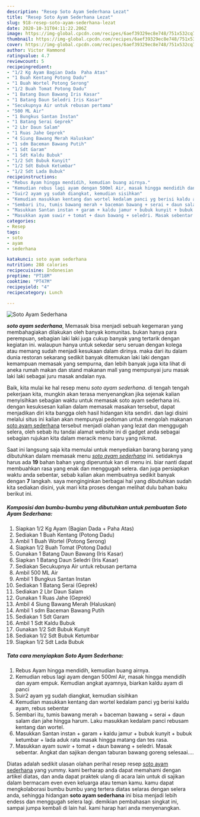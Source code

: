 ```yaml
---
description: "Resep Soto Ayam Sederhana Lezat"
title: "Resep Soto Ayam Sederhana Lezat"
slug: 918-resep-soto-ayam-sederhana-lezat
date: 2020-10-31T04:11:22.206Z
image: https://img-global.cpcdn.com/recipes/6aef39329ec8e748/751x532cq70/soto-ayam-sederhana-foto-resep-utama.jpg
thumbnail: https://img-global.cpcdn.com/recipes/6aef39329ec8e748/751x532cq70/soto-ayam-sederhana-foto-resep-utama.jpg
cover: https://img-global.cpcdn.com/recipes/6aef39329ec8e748/751x532cq70/soto-ayam-sederhana-foto-resep-utama.jpg
author: Victor Hammond
ratingvalue: 4.7
reviewcount: 5
recipeingredient:
- "1/2 Kg Ayam Bagian Dada  Paha Atas"
- "1 Buah Kentang Potong Dadu"
- "1 Buah Wortel Potong Serong"
- "1/2 Buah Tomat Potong Dadu"
- "1 Batang Daun Bawang Iris Kasar"
- "1 Batang Daun Seledri Iris Kasar"
- "Secukupnya Air untuk rebusan pertama"
- "500 ML Air"
- "1 Bungkus Santan Instan"
- "1 Batang Serai Geprek"
- "2 Lbr Daun Salam"
- "1 Ruas Jahe Geprek"
- "4 Siung Bawang Merah Haluskan"
- "1 sdm Baceman Bawang Putih"
- "1 Sdt Garam"
- "1 Sdt Kaldu Bubuk"
- "1/2 Sdt Bubuk Kunyit"
- "1/2 Sdt Bubuk Ketumbar"
- "1/2 Sdt Lada Bubuk"
recipeinstructions:
- "Rebus Ayam hingga mendidih, kemudian buang airnya."
- "Kemudian rebus lagi ayam dengan 500ml Air, masak hingga mendidih dan ayam empuk. Kemudian angkat ayamnya, biarkan kaldu ayam di panci"
- "Suir2 ayam yg sudah diangkat, kemudian sisihkan"
- "Kemudian masukkan kentang dan wortel kedalam panci yg berisi kaldu ayam, rebus sebentar"
- "Sembari itu, tumis bawang merah + baceman bawang + serai + daun salam dan jahe hingga harum. Laku masukkan kedalam panci rebusam kentang dan wortel."
- "Masukkan Santan instan + garam + kaldu jamur + bubuk kunyit + bubuk ketumbar + lada aduk rata masak hingga matang dan tes rasa."
- "Masukkan ayam suwir + tomat + daun bawang + seledri. Masak sebentar. Angkat dan sajikan dengan taburan bawang goreng selesaai...."
categories:
- Resep
tags:
- soto
- ayam
- sederhana

katakunci: soto ayam sederhana 
nutrition: 288 calories
recipecuisine: Indonesian
preptime: "PT18M"
cooktime: "PT47M"
recipeyield: "4"
recipecategory: Lunch

---
```



![Soto Ayam Sederhana](https://img-global.cpcdn.com/recipes/6aef39329ec8e748/751x532cq70/soto-ayam-sederhana-foto-resep-utama.jpg)

<b><i>soto ayam sederhana</i></b>, Memasak bisa menjadi sebuah kegemaran yang membahagiakan dilakukan oleh banyak komunitas. bukan hanya para perempuan, sebagian laki laki juga cukup banyak yang tertarik dengan kegiatan ini. walaupun hanya untuk sekedar seru seruan dengan kolega atau memang sudah menjadi kesukaan dalam dirinya. maka dari itu dalam dunia restoran sekarang sedikit banyak ditemukan laki laki dengan kemampuan memasak yang sempurna, dan lebih banyak juga kita lihat di aneka rumah makan dan stand makanan mall yang mempunyai juru masak laki laki sebagai juru masak andalan nya.

Baik, kita mulai ke hal resep menu <i>soto ayam sederhana</i>. di tengah tengah pekerjaan kita, mungkin akan terasa menyenangkan jika sejenak kalian menyisihkan sebagian waktu untuk memasak soto ayam sederhana ini. dengan kesuksesan kalian dalam memasak masakan tersebut, dapat menjadikan diri kita bangga oleh hasil hidangan kita sendiri. dan lagi disini melalui situs ini kalian akan mempunyai pedoman untuk mengolah makanan <u>soto ayam sederhana</u> tersebut menjadi olahan yang lezat dan menggugah selera, oleh sebab itu tandai alamat website ini di gadget anda sebagai sebagian rujukan kita dalam meracik menu baru yang nikmat.




Saat ini langsung saja kita memulai untuk menyediakan barang barang yang dibutuhkan dalam memasak menu <u><i>soto ayam sederhana</i></u> ini. setidaknya harus ada <b>19</b> bahan bahan yang diperuntuk kan di menu ini. biar nanti dapat membuahkan rasa yang enak dan menggugah selera. dan juga persiapkan waktu anda sebentar, sebab kalian akan membuatnya sedikit banyak dengan <b>7</b> langkah. saya menginginkan berbagai hal yang dibutuhkan sudah kita sediakan disini, yuk mari kita proses dengan melihat dulu bahan baku berikut ini.

<!--inarticleads1-->

##### Komposisi dan bumbu-bumbu yang dibutuhkan untuk pembuatan Soto Ayam Sederhana:

1. Siapkan 1/2 Kg Ayam (Bagian Dada + Paha Atas)
1. Sediakan 1 Buah Kentang (Potong Dadu)
1. Ambil 1 Buah Wortel (Potong Serong)
1. Siapkan 1/2 Buah Tomat (Potong Dadu)
1. Gunakan 1 Batang Daun Bawang (Iris Kasar)
1. Siapkan 1 Batang Daun Seledri (Iris Kasar)
1. Sediakan Secukupnya Air untuk rebusan pertama
1. Ambil 500 ML Air
1. Ambil 1 Bungkus Santan Instan
1. Sediakan 1 Batang Serai (Geprek)
1. Sediakan 2 Lbr Daun Salam
1. Gunakan 1 Ruas Jahe (Geprek)
1. Ambil 4 Siung Bawang Merah (Haluskan)
1. Ambil 1 sdm Baceman Bawang Putih
1. Sediakan 1 Sdt Garam
1. Ambil 1 Sdt Kaldu Bubuk
1. Gunakan 1/2 Sdt Bubuk Kunyit
1. Sediakan 1/2 Sdt Bubuk Ketumbar
1. Siapkan 1/2 Sdt Lada Bubuk




<!--inarticleads2-->

##### Tata cara menyiapkan Soto Ayam Sederhana:

1. Rebus Ayam hingga mendidih, kemudian buang airnya.
1. Kemudian rebus lagi ayam dengan 500ml Air, masak hingga mendidih dan ayam empuk. Kemudian angkat ayamnya, biarkan kaldu ayam di panci
1. Suir2 ayam yg sudah diangkat, kemudian sisihkan
1. Kemudian masukkan kentang dan wortel kedalam panci yg berisi kaldu ayam, rebus sebentar
1. Sembari itu, tumis bawang merah + baceman bawang + serai + daun salam dan jahe hingga harum. Laku masukkan kedalam panci rebusam kentang dan wortel.
1. Masukkan Santan instan + garam + kaldu jamur + bubuk kunyit + bubuk ketumbar + lada aduk rata masak hingga matang dan tes rasa.
1. Masukkan ayam suwir + tomat + daun bawang + seledri. Masak sebentar. Angkat dan sajikan dengan taburan bawang goreng selesaai....




Diatas adalah sedikit ulasan olahan perihal resep resep <u>soto ayam sederhana</u> yang yummy. kami berharap anda dapat memahami dengan artikel diatas, dan anda dapat praktek ulang di acara lain untuk di sajikan dalam bermacam even even keluarga atau teman kamu. kamu dapat mengkolaborasi bumbu bumbu yang tertera diatas selaras dengan selera anda, sehingga hidangan <b>soto ayam sederhana</b> ini bisa menjadi lebih endess dan menggugah selera lagi. demikian pembahasan singkat ini, sampai jumpa kembali di lain hal. kami harap hari anda menyenangkan.

